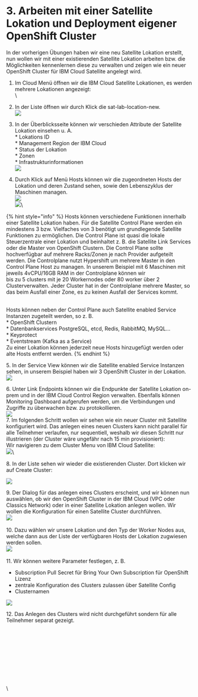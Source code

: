 # 3. Arbeiten mit einer Satellite Lokation und Deployment eigener OpenShift Cluster



In der vorherigen Übungen haben wir eine neu Satellite Lokation erstellt, nun wollen wir mit einer existierenden Satellite Lokation arbeiten bzw. die Möglichkeiten kennenlernen diese zu verwalten und zeigen wie ein neuer OpenShift Cluster für IBM Cloud Satellite angelegt wird.

1. Im Cloud Menü öffnen wir die IBM Cloud Satellite Lokationen, es werden mehrere Lokationen angezeigt:\
   <img src=".gitbook/assets/image (50) (1) (1).png" alt="" data-size="original">\

2. In der Liste öffnen wir durch Klick die sat-lab-location-new.\
   ![](<.gitbook/assets/image (50) (1).png>)
3. In der Überblicksseite können wir verschieden Attribute der Satellite Lokation einsehen u. A.\
   \* Lokations ID\
   \* Management Region der IBM Cloud\
   \* Status der Lokation\
   \* Zonen\
   \* Infrastrukturinformationen\
   ![](<.gitbook/assets/image (43).png>)
4. Durch Klick auf Menü Hosts können wir die zugeordneten Hosts der Lokation und deren Zustand sehen, sowie den Lebenszyklus der Maschinen managen.\
   ![](<.gitbook/assets/image (46).png>)\
   ![](<.gitbook/assets/image (39).png>)\


{% hint style="info" %}
Hosts können verschiedene Funktionen innerhalb einer Satellite Lokation haben. Für die Satellite Control Plane werden ein mindestens 3 bzw. Vielfaches von 3 benötigt um grundlegende Satellite Funktionen zu ermöglichen. Die Control Plane ist quasi die lokale Steuerzentrale einer Lokation und beinhaltet z. B. die Satellite Link Services oder die Master von OpenShift Clustern. Die Control Plane sollte hochverfügbar auf mehrere Racks/Zonen je nach Provider aufgeteilt werden. Die Controlplane nutzt Hypershift um mehrere Master in den Control Plane Host zu managen. In unserem Beispiel mit 6 Maschinen mit jeweils 4vCPU/16GB RAM in der Controlplane können wir\
bis zu 5 clusters mit je 20 Workernodes oder 80 worker über 2 Clusterverwalten. Jeder Cluster hat in der Controlplane mehrere Master, so das beim Ausfall einer Zone, es zu keinen Ausfall der Services kommt. &#x20;

\
Hosts können neben der Control Plane auch Satellite enabled Service Instanzen zugeteilt werden, so z. B.\
\* OpenShift Clustern\
\* Datenbankservices PostgreSQL, etcd, Redis, RabbitMQ, MySQL...\
\* Keyprotect\
\* Eventstream (Kafka as a Service)\
Zu einer Lokation können jederzeit neue Hosts hinzugefügt werden oder alte Hosts entfernt werden.
{% endhint %}

5\. In der Service View können wir die Satellite enabled Service Instanzen sehen, in unserem Beispiel haben wir 3 OpenShift Cluster in der Lokation.\
![](<.gitbook/assets/image (48).png>)

6\. Unter Link Endpoints können wir die Endpunkte der Satellite Lokation on-prem und in der IBM Cloud Control Region verwalten. Ebenfalls können Monitoring Dashboard aufgerufen werden, um die Verbindungen und Zugriffe zu überwachen bzw. zu protokollieren.\
![](<.gitbook/assets/image (51).png>)\
7\. Im folgenden Schritt wollen wir sehen wie ein neuer Cluster mit Satellite konfiguriert wird. Das anlegen eines neuen Clusters kann nicht parallel für alle Teilnehmer verlaufen, nur sequentiell, weshalb wir diesen Schritt nur illustrieren (der Cluster wäre ungefähr nach 15 min provisioniert):\
Wir navigieren zu dem Cluster Menu von IBM Cloud Satellite:\
![](<.gitbook/assets/image (42).png>)\


8\. In der Liste sehen wir wieder die existierenden Cluster. Dort klicken wir auf Create Cluster:

![](<.gitbook/assets/image (37).png>)

9\. Der Dialog für das anlegen eines Clusters erscheint, und wir können nun auswählen, ob wir den OpenShift Cluster in der IBM Cloud (VPC oder Classics Network) oder in einer Satellite Lokation anlegen wollen. Wir wollen die Konfiguration für einen Satellite Cluster durchführen.\
![](<.gitbook/assets/image (38).png>)\
\
10\. Dazu wählen wir unsere Lokation und den Typ der Worker Nodes aus, welche dann aus der Liste der verfügbaren Hosts der Lokation zugwiesen werden sollen.\
![](<.gitbook/assets/image (36).png>)\
\
11\. Wir können weitere Parameter festlegen, z. B.

* Subscription Pull Secret für Bring Your Own Subscription für OpenShift Lizenz
* zentrale Konfiguration des Clusters zulassen über Satellite Config
* Clusternamen

![](<.gitbook/assets/image (39) (1).png>)

12\. Das Anlegen des Clusters wird nicht durchgeführt sondern für alle Teilnehmer separat gezeigt.











&#x20;\
\
\
\
\
\
\
\
\
\
